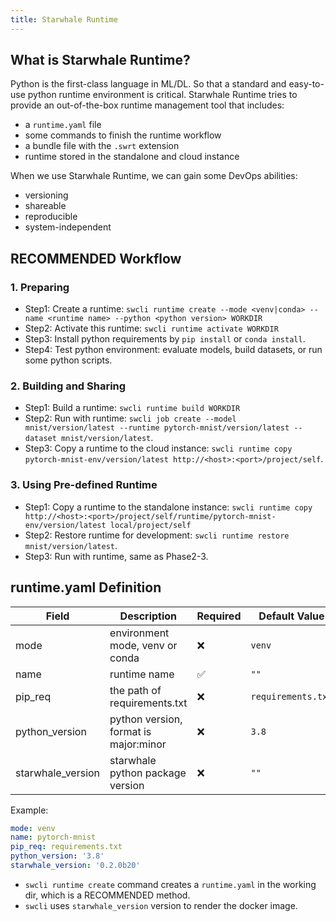 ```yaml
---
title: Starwhale Runtime
---
```


## What is Starwhale Runtime?

Python is the first-class language in ML/DL. So that a standard and easy-to-use python runtime environment is critical. Starwhale Runtime tries to provide an out-of-the-box runtime management tool that includes:

- a `runtime.yaml` file
- some commands to finish the runtime workflow
- a bundle file with the `.swrt` extension
- runtime stored in the standalone and cloud instance

When we use Starwhale Runtime, we can gain some DevOps abilities:

- versioning
- shareable
- reproducible
- system-independent

## RECOMMENDED Workflow

### 1. Preparing

- Step1: Create a runtime: `swcli runtime create --mode <venv|conda> --name <runtime name> --python <python version> WORKDIR`
- Step2: Activate this runtime: `swcli runtime activate WORKDIR`
- Step3: Install python requirements by `pip install` or `conda install`.
- Step4: Test python environment: evaluate models, build datasets, or run some python scripts.

### 2. Building and Sharing

- Step1: Build a runtime: `swcli runtime build WORKDIR`
- Step2: Run with runtime: `swcli job create --model mnist/version/latest --runtime pytorch-mnist/version/latest --dataset mnist/version/latest`.
- Step3: Copy a runtime to the cloud instance: `swcli runtime copy pytorch-mnist-env/version/latest http://<host>:<port>/project/self`.

### 3. Using Pre-defined Runtime

- Step1: Copy a runtime to the standalone instance: `swcli runtime copy http://<host>:<port>/project/self/runtime/pytorch-mnist-env/version/latest local/project/self`
- Step2: Restore runtime for development: `swcli runtime restore mnist/version/latest`.
- Step3: Run with runtime, same as Phase2-3.

## runtime.yaml Definition

|Field|Description|Required|Default Value|Example|
|----|-----------|--------|-------------|-------|
|mode|environment mode, venv or conda|❌|`venv`|`venv`|
|name|runtime name|✅|`""`|`pytorch-mnist`|
|pip_req|the path of requirements.txt|❌|`requirements.txt`|`requirements.txt`|
|python_version|python version, format is major:minor|❌|`3.8`|`3.9`|
|starwhale_version|starwhale python package version|❌|`""`|`0.2.0b20`|

Example:

```yaml
mode: venv
name: pytorch-mnist
pip_req: requirements.txt
python_version: '3.8'
starwhale_version: '0.2.0b20'
```

- `swcli runtime create` command creates a `runtime.yaml` in the working dir, which is a RECOMMENDED method.
- `swcli` uses `starwhale_version` version to render the docker image.